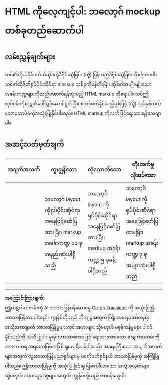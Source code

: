 <!--
CO_OP_TRANSLATOR_METADATA:
{
  "original_hash": "970776c81401c9aacb34f365edac6b53",
  "translation_date": "2025-08-27T22:36:13+00:00",
  "source_file": "3-terrarium/1-intro-to-html/assignment.md",
  "language_code": "my"
}
-->
# HTML ကိုလေ့ကျင့်ပါ: ဘလော့ဂ် mockup တစ်ခုတည်ဆောက်ပါ

## လမ်းညွှန်ချက်များ

သင်၏ကိုယ်ပိုင်ဝက်ဘ်ဆိုဒ်ကိုဒီဇိုင်းဆွဲခြင်း (သို့) ပြန်လည်ဒီဇိုင်းဆွဲခြင်းကိုစဉ်းစားပါ။ သင်၏ဆိုဒ်၏ရုပ်ပိုင်းဆိုင်ရာ mockup တစ်ခုကိုဖန်တီးပြီး၊ ဆိုဒ်၏အမျိုးမျိုးသောအခန်းကဏ္ဍများကိုတည်ဆောက်ရန်သုံးမည့် HTML markup ကိုရေးပါ။ သင်ဤလုပ်ငန်းကိုစာရွက်ပေါ်တွင်ဆောင်ရွက်ပြီး၊ စကင်ဖတ်နိုင်သည့်ပုံစံဖြင့် (သို့) သင်နှစ်သက်သောဆော့ဖ်ဝဲကိုအသုံးပြုနိုင်ပါသည်။ HTML markup ကိုလက်ဖြင့်ရေးသားရန်သေချာပါ။

## အဆင့်သတ်မှတ်ချက်

| အချက်အလက် | ထူးချွန်သော                                                                           | လုံလောက်သော                                                                         | တိုးတက်မှုလိုအပ်သော                                                                 |
| -------- | ----------------------------------------------------------------------------------- | -------------------------------------------------------------------------------- | --------------------------------------------------------------------------------- |
|          | ဘလော့ဂ် layout ကိုရုပ်ပိုင်းဆိုင်ရာအနေဖြင့်ဖော်ပြထားပြီး၊ markup အခန်းကဏ္ဍ ၁၀ ခုအနည်းဆုံးပါရှိသည် | ဘလော့ဂ် layout ကိုရုပ်ပိုင်းဆိုင်ရာအနေဖြင့်ဖော်ပြထားပြီး၊ markup အခန်းကဏ္ဍ ၅ ခုခန့်ပါရှိသည် | ဘလော့ဂ် layout ကိုရုပ်ပိုင်းဆိုင်ရာအနေဖြင့်ဖော်ပြထားပြီး၊ markup အခန်းကဏ္ဍ ၃ ခုအများဆုံးပါရှိသည် |

---

**အကြောင်းကြားချက်**:  
ဤစာရွက်စာတမ်းကို AI ဘာသာပြန်ဝန်ဆောင်မှု [Co-op Translator](https://github.com/Azure/co-op-translator) ကို အသုံးပြု၍ ဘာသာပြန်ထားပါသည်။ ကျွန်ုပ်တို့သည် တိကျမှုအတွက် ကြိုးစားနေသော်လည်း၊ အလိုအလျောက် ဘာသာပြန်မှုများတွင် အမှားများ သို့မဟုတ် မမှန်ကန်မှုများ ပါဝင်နိုင်သည်ကို သတိပြုပါ။ မူရင်းဘာသာစကားဖြင့် ရေးသားထားသော စာရွက်စာတမ်းကို အာဏာတရ အရင်းအမြစ်အဖြစ် ရှုလေ့ရှိသင့်ပါသည်။ အရေးကြီးသော အချက်အလက်များအတွက် လူ့ဘာသာပြန်ပညာရှင်များမှ ပရော်ဖက်ရှင်နယ် ဘာသာပြန်မှုကို အကြံပြုပါသည်။ ဤဘာသာပြန်မှုကို အသုံးပြုခြင်းမှ ဖြစ်ပေါ်လာသော အလွဲအလွတ်များ သို့မဟုတ် အနားယူမှားမှုများအတွက် ကျွန်ုပ်တို့သည် တာဝန်မယူပါ။